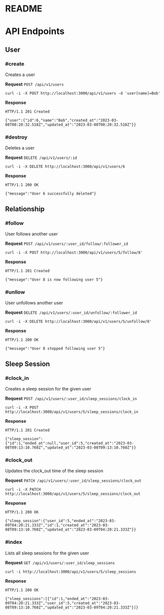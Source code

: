 # README

# API Endpoints

## User

### #create
Creates a user

**Request**
`POST /api/v1/users`
```
curl -i -X POST http://localhost:3000/api/v1/users -d 'user[name]=Bob'
```

**Response**
```
HTTP/1.1 201 Created

{"user":{"id":6,"name":"Bob","created_at":"2023-03-08T08:20:32.518Z","updated_at":"2023-03-08T08:20:32.518Z"}}
```

### #destroy
Deletes a user

**Request**
`DELETE /api/v1/users/:id`
```
curl -i -X DELETE http://localhost:3000/api/v1/users/6
```

**Response**
```
HTTP/1.1 200 OK

{"message":"User 6 successfully deleted"}
```

## Relationship

### #follow
User follows another user

**Request**
`POST /api/v1/users/:user_id/follow/:follower_id`
```
curl -i -X POST http://localhost:3000/api/v1/users/5/follow/8'
```

**Response**
```
HTTP/1.1 201 Created

{"message":"User 8 is now following user 5"}
```

### #unllow
User unfollows another user

**Request**
`DELETE /api/v1/users/:user_id/unfollow/:follower_id`
```
curl -i -X DELETE http://localhost:3000/api/v1/users/5/unfollow/8'
```

**Response**
```
HTTP/1.1 200 OK

{"message":"User 8 stopped following user 5"}
```

## Sleep Session

### #clock_in
Creates a sleep session for the given user

**Request**
`POST /api/v1/users/:user_id/sleep_sessions/clock_in`
```
curl -i -X POST http://localhost:3000/api/v1/users/5/sleep_sessions/clock_in
```

**Response**
```
HTTP/1.1 201 Created

{"sleep_session":{"id":1,"ended_at":null,"user_id":5,"created_at":"2023-03-08T09:13:10.760Z","updated_at":"2023-03-08T09:13:10.760Z"}}
```

### #clock_out
Updates the clock_out time of the sleep session

**Request**
`PATCH /api/v1/users/:user_id/sleep_sessions/clock_out`
```
curl -i -X PATCH http://localhost:3000/api/v1/users/5/sleep_sessions/clock_out
```

**Response**
```
HTTP/1.1 200 OK

{"sleep_session":{"user_id":5,"ended_at":"2023-03-09T04:20:21.333Z","id":1,"created_at":"2023-03-08T09:13:10.760Z","updated_at":"2023-03-09T04:20:21.333Z"}}
```

### #index
Lists all sleep sessions for the given user

**Request**
`GET /api/v1/users/:user_id/sleep_sessions`
```
curl -i http://localhost:3000/api/v1/users/5/sleep_sessions
```

**Response**
```
HTTP/1.1 200 OK

{"sleep_sessions":[{"id":1,"ended_at":"2023-03-09T04:20:21.333Z","user_id":5,"created_at":"2023-03-08T09:13:10.760Z","updated_at":"2023-03-09T04:20:21.333Z"}]}
```
